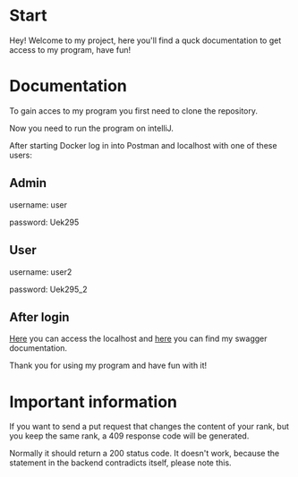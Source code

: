 # Start

Hey! Welcome to my project, here you'll find a quck documentation to get access to my program, have fun!

# Documentation

To gain acces to my program you first need to clone the repository.

Now you need to run the program on intelliJ.

After starting Docker log in into Postman and localhost with one of these users:

## Admin

username: user

password: Uek295



## User

username: user2

password: Uek295_2


## After login

[Here](http://localhost:8080/rank/all)  you can access the localhost and [here](http://localhost:8080/swagger-ui/index.html#/rank-controller/) you can find my swagger documentation.

Thank you for using my program and have fun with it!

# Important information

If you want to send a put request that changes the content of your rank, but you keep the same rank, a 409 response code will be generated. 

Normally it should return a 200 status code. It doesn't work, because the statement in the backend contradicts itself, please note this.

